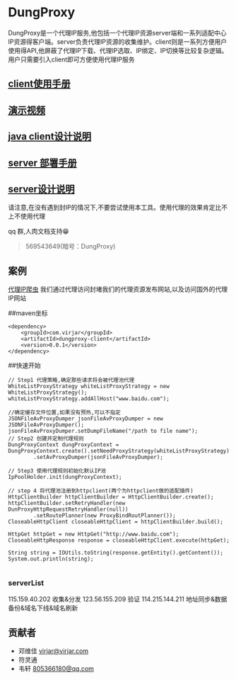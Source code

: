 # DungProxy
DungProxy是一个代理IP服务,他包括一个代理IP资源server端和一系列适配中心IP资源得客户端。server负责代理IP资源的收集维护。client则是一系列方便用户使用得API,他屏蔽了代理IP下载、代理IP选取、IP绑定、IP切换等比较复杂逻辑。用户只需要引入client即可方便使用代理IP服务


## [client使用手册](doc/client/userGuide/README.md)

## [演示视频](https://pan.baidu.com/s/1hrZnINq)

## [java client设计说明](doc/client/design/README.md)

## [server 部署手册](doc/server/deploy/README.md)

## [server设计说明](doc/server/deploy/README.md )

请注意,在没有遇到封IP的情况下,不要尝试使用本工具。使用代理的效果肯定比不上不使用代理

qq 群,人肉文档支持😁 
> 569543649(暗号：DungProxy)

## 案例
[代理IP爬虫](http://114.215.144.211:8080/#/index) 我们通过代理访问封堵我们的代理资源发布网站,以及访问国外的代理IP网站

##maven坐标
```
<dependency>
    <groupId>com.virjar</groupId>
    <artifactId>dungproxy-client</artifactId>
    <version>0.0.1</version>
</dependency>
```
##快速开始

```
// Step1 代理策略,确定那些请求将会被代理池代理
WhiteListProxyStrategy whiteListProxyStrategy = new WhiteListProxyStrategy();
whiteListProxyStrategy.addAllHost("www.baidu.com");

//确定缓存文件位置,如果没有预热,可以不指定
JSONFileAvProxyDumper jsonFileAvProxyDumper = new JSONFileAvProxyDumper();
jsonFileAvProxyDumper.setDumpFileName("/path to file name");
// Step2 创建并定制代理规则
DungProxyContext dungProxyContext = DungProxyContext.create().setNeedProxyStrategy(whiteListProxyStrategy)
        .setAvProxyDumper(jsonFileAvProxyDumper);

// Step3 使用代理规则初始化默认IP池
IpPoolHolder.init(dungProxyContext);

// step 4 将代理池注册到httpclient(两个为httpclient做的适配插件)
HttpClientBuilder httpClientBuilder = HttpClientBuilder.create();
httpClientBuilder.setRetryHandler(new DunProxyHttpRequestRetryHandler(null))
        .setRoutePlanner(new ProxyBindRoutPlanner());
CloseableHttpClient closeableHttpClient = httpClientBuilder.build();

HttpGet httpGet = new HttpGet("http://www.baidu.com");
CloseableHttpResponse response = closeableHttpClient.execute(httpGet);

String string = IOUtils.toString(response.getEntity().getContent());
System.out.println(string);


```

### serverList
115.159.40.202 收集&分发
123.56.155.209 验证
114.215.144.211 地址同步&数据备份&域名下线&域名刷新

## 贡献者
- 邓维佳 virjar@virjar.com
- 符灵通 
- 韦轩 805366180@qq.com